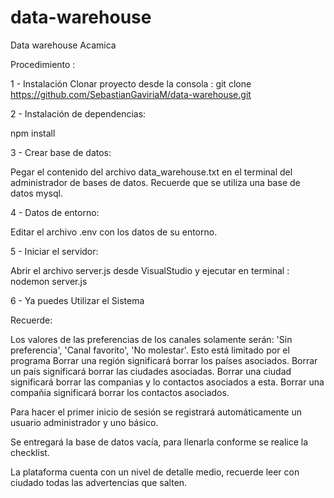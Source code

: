 # data-warehouse
 

Data warehouse Acamica

Procedimiento :

1 - Instalación
Clonar proyecto desde la consola :
git clone https://github.com/SebastianGaviriaM/data-warehouse.git

2 - Instalación de dependencias:

npm install

3 - Crear base de datos:

Pegar el contenido del archivo data_warehouse.txt en el terminal del administrador de bases de datos. Recuerde que se utiliza una base de datos mysql.

4 - Datos de entorno:

Editar el archivo .env con los datos de su entorno.

5 - Iniciar el servidor:

Abrir el archivo server.js desde VisualStudio y ejecutar en terminal :
nodemon server.js

6 - Ya puedes Utilizar el Sistema


Recuerde:

Los valores de las preferencias de los canales solamente serán: 'Sin preferencia', 'Canal favorito', 'No molestar'. Esto está limitado por el programa
Borrar una región significará borrar los países asociados.
Borrar un país significará borrar las ciudades asociadas.
Borrar una ciudad significará borrar las companias y lo contactos asociados a esta.
Borrar una compañia significará borrar los contactos asociados.


Para hacer el primer inicio de sesión se registrará automáticamente un usuario administrador y uno básico.

Se entregará la base de datos vacía, para llenarla conforme se realice la checklist.

La plataforma cuenta con un nivel de detalle medio, recuerde leer con ciudado todas las advertencias que salten.



